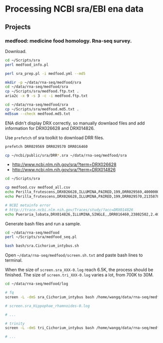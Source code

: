 # Processing NCBI sra/EBI ena data

## Projects

### medfood: medicine food homology. Rna-seq survey.

Download.

```bash
cd ~/Scripts/sra
perl medfood_info.pl

perl sra_prep.pl -i medfood.yml --md5

mkdir -p ~/data/rna-seq/medfood/sra
cd ~/data/rna-seq/medfood/sra
cp ~/Scripts/sra/medfood.ftp.txt .
aria2c -x 9 -s 3 -c -i medfood.ftp.txt

cd ~/data/rna-seq/medfood/sra
cp ~/Scripts/sra/medfood.md5.txt .
md5sum --check medfood.md5.txt
```

ENA didn't display DRX correctly, so manually downlaod files and add information for DRX026628 and DRX014826.

Use `prefetch` of sra toolkit to download DRR files.

```bash
prefetch DRR029569 DRR029570 DRR016460

cp ~/ncbi/public/sra/DRR*.sra ~/data/rna-seq/medfood/sra
```

* http://www.ncbi.nlm.nih.gov/sra/?term=DRX026628
* http://www.ncbi.nlm.nih.gov/sra/?term=DRX014826

```bash
cd ~/Scripts/sra

cp medfood.csv medfood_all.csv
echo Perilla_frutescens,DRX026628,ILLUMINA,PAIRED,199,DRR029569,4000000,808M >> medfood_all.csv
echo Perilla_frutescens,DRX026628,ILLUMINA,PAIRED,199,DRR029570,2135878,431.4M >> medfood_all.csv

# NCBI metainfo error
# http://trace.ncbi.nlm.nih.gov/Traces/study/?acc=DRX014826
echo Pueraria_lobata,DRX014826,ILLUMINA,SINGLE,,DRR016460,23802502,2.4G >> medfood_all.csv
```

Generate bash files and run a sample.

```bash
cd ~/data/rna-seq/medfood
perl ~/Scripts/sra/medfood_seq.pl

bash bash/sra.Cichorium_intybus.sh

```

Open `~/data/rna-seq/medfood/screen.sh.txt` and paste bash lines to terminal.

When the size of `screen.sra_XXX-0.log` reach 6.5K, the process should be finished.
The size of `screen.tri_XXX-0.log` varies a lot, from 700K to 30M.

```bash
cd ~/data/rna-seq/medfood/log

# fq
screen -L -dmS sra_Cichorium_intybus bash /home/wangq/data/rna-seq/medfood/bash/sra.Cichorium_intybus.sh

# screen.sra_Hippophae_rhamnoides-0.log

# ...

# trinity
screen -L -dmS tri_Cichorium_intybus bash /home/wangq/data/rna-seq/medfood/bash/tri.Cichorium_intybus.sh

# ...
```

